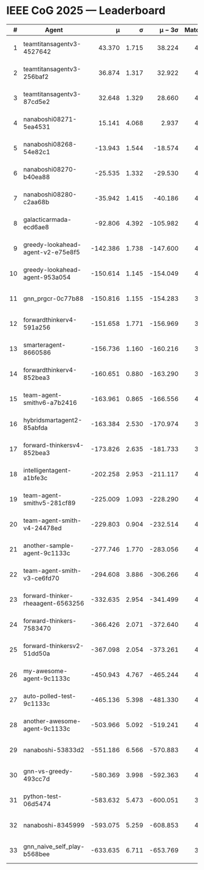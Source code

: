 # IEEE CoG 2025 — Leaderboard

| # | Agent | μ | σ | μ − 3σ | Matches | Updated |
|---:|---|---:|---:|---:|---:|---|
| 1 | teamtitansagentv3-4527642 | 43.370 | 1.715 | 38.224 | 4216 | 2025-09-02 03:05 |
| 2 | teamtitansagentv3-256baf2 | 36.874 | 1.317 | 32.922 | 4454 | 2025-09-02 03:05 |
| 3 | teamtitansagentv3-87cd5e2 | 32.648 | 1.329 | 28.660 | 4578 | 2025-09-02 03:05 |
| 4 | nanaboshi08271-5ea4531 | 15.141 | 4.068 | 2.937 | 4560 | 2025-09-02 03:05 |
| 5 | nanaboshi08268-54e82c1 | -13.943 | 1.544 | -18.574 | 4880 | 2025-09-02 03:05 |
| 6 | nanaboshi08270-b40ea88 | -25.535 | 1.332 | -29.530 | 4740 | 2025-09-02 03:05 |
| 7 | nanaboshi08280-c2aa68b | -35.942 | 1.415 | -40.186 | 4920 | 2025-09-02 03:05 |
| 8 | galacticarmada-ecd6ae8 | -92.806 | 4.392 | -105.982 | 4400 | 2025-09-02 03:05 |
| 9 | greedy-lookahead-agent-v2-e75e8f5 | -142.386 | 1.738 | -147.600 | 4900 | 2025-09-02 03:05 |
| 10 | greedy-lookahead-agent-953a054 | -150.614 | 1.145 | -154.049 | 4880 | 2025-09-02 03:05 |
| 11 | gnn_prgcr-0c77b88 | -150.816 | 1.155 | -154.283 | 3640 | 2025-09-02 03:05 |
| 12 | forwardthinkerv4-591a256 | -151.658 | 1.771 | -156.969 | 3743 | 2025-09-02 03:05 |
| 13 | smarteragent-8660586 | -156.736 | 1.160 | -160.216 | 3549 | 2025-09-02 03:05 |
| 14 | forwardthinkerv4-852bea3 | -160.651 | 0.880 | -163.290 | 3632 | 2025-09-02 03:05 |
| 15 | team-agent-smithv6-a7b2416 | -163.961 | 0.865 | -166.556 | 4820 | 2025-09-02 03:05 |
| 16 | hybridsmartagent2-85abfda | -163.384 | 2.530 | -170.974 | 3722 | 2025-09-02 03:05 |
| 17 | forward-thinkersv4-852bea3 | -173.826 | 2.635 | -181.733 | 3863 | 2025-09-02 03:05 |
| 18 | intelligentagent-a1bfe3c | -202.258 | 2.953 | -211.117 | 4225 | 2025-09-02 03:05 |
| 19 | team-agent-smithv5-281cf89 | -225.009 | 1.093 | -228.290 | 4540 | 2025-09-02 03:05 |
| 20 | team-agent-smith-v4-24478ed | -229.803 | 0.904 | -232.514 | 4940 | 2025-09-02 03:05 |
| 21 | another-sample-agent-9c1133c | -277.746 | 1.770 | -283.056 | 4720 | 2025-09-02 03:05 |
| 22 | team-agent-smith-v3-ce6fd70 | -294.608 | 3.886 | -306.266 | 4660 | 2025-09-02 03:05 |
| 23 | forward-thinker-rheaagent-6563256 | -332.635 | 2.954 | -341.499 | 4688 | 2025-09-02 03:05 |
| 24 | forward-thinkers-7583470 | -366.426 | 2.071 | -372.640 | 4619 | 2025-09-02 03:05 |
| 25 | forward-thinkersv2-51dd50a | -367.098 | 2.054 | -373.261 | 4367 | 2025-09-02 03:05 |
| 26 | my-awesome-agent-9c1133c | -450.943 | 4.767 | -465.244 | 4520 | 2025-09-02 03:05 |
| 27 | auto-polled-test-9c1133c | -465.136 | 5.398 | -481.330 | 4520 | 2025-09-02 03:05 |
| 28 | another-awesome-agent-9c1133c | -503.966 | 5.092 | -519.241 | 4780 | 2025-09-02 03:05 |
| 29 | nanaboshi-53833d2 | -551.186 | 6.566 | -570.883 | 4000 | 2025-09-02 03:05 |
| 30 | gnn-vs-greedy-493cc7d | -580.369 | 3.998 | -592.363 | 4000 | 2025-09-02 03:05 |
| 31 | python-test-06d5474 | -583.632 | 5.473 | -600.051 | 3460 | 2025-09-02 03:05 |
| 32 | nanaboshi-8345999 | -593.075 | 5.259 | -608.853 | 4280 | 2025-09-02 03:05 |
| 33 | gnn_naive_self_play-b568bee | -633.635 | 6.711 | -653.769 | 3100 | 2025-09-02 03:05 |
